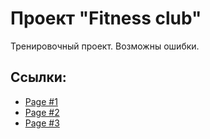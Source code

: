 # Проект "Fitness club"
Тренировочный проект. Возможны ошибки.

## Ссылки:

+ [Page #1](https://shevchenkonikita.ru/projects/fitness-club/)
+ [Page #2](https://shevchenkonikita.ru/projects/fitness-club/mozaika.html)
+ [Page #3](https://shevchenkonikita.ru/projects/fitness-club/schelkovo.html)
